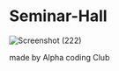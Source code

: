 # Seminar-Hall
![Screenshot (222)](https://user-images.githubusercontent.com/79031604/201119538-4dd62e47-85e5-4235-8bf3-bc7b5b2990db.png)

made by Alpha coding Club

